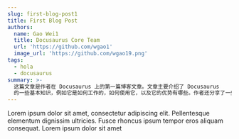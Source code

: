 ```yaml
---
slug: first-blog-post1
title: First Blog Post
authors:
  name: Gao Wei1
  title: Docusaurus Core Team
  url: 'https://github.com/wgao1'
  image_url: 'https://github.com/wgao19.png'
tags:
  - hola
  - docusaurus
summary: >-
  这篇文章是作者在 Docusaurus 上的第一篇博客文章。文章主要介绍了 Docusaurus
  的一些基本知识，例如它是如何工作的，如何使用它，以及它的优势有哪些。作者还分享了一些他使用 Docusaurus 的经验。
---
```


Lorem ipsum dolor sit amet, consectetur adipiscing elit. Pellentesque elementum dignissim ultricies. Fusce rhoncus ipsum tempor eros aliquam consequat. Lorem ipsum dolor sit amet
